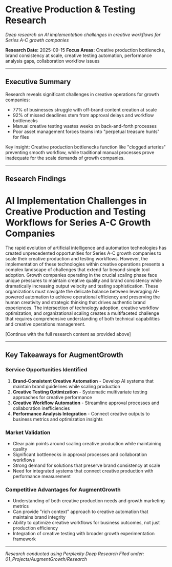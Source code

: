 # Creative Production & Testing Research

*Deep research on AI implementation challenges in creative workflows for Series A-C growth companies*

**Research Date:** 2025-09-15
**Focus Areas:** Creative production bottlenecks, brand consistency at scale, creative testing automation, performance analysis gaps, collaboration workflow issues

---

## Executive Summary

Research reveals significant challenges in creative operations for growth companies:
- 77% of businesses struggle with off-brand content creation at scale
- 92% of missed deadlines stem from approval delays and workflow bottlenecks
- Manual creative testing wastes weeks on back-and-forth processes
- Poor asset management forces teams into "perpetual treasure hunts" for files

Key insight: Creative production bottlenecks function like "clogged arteries" preventing smooth workflow, while traditional manual processes prove inadequate for the scale demands of growth companies.

---

## Research Findings

# AI Implementation Challenges in Creative Production and Testing Workflows for Series A-C Growth Companies

The rapid evolution of artificial intelligence and automation technologies has created unprecedented opportunities for Series A-C growth companies to scale their creative production and testing workflows. However, the implementation of these technologies within creative operations presents a complex landscape of challenges that extend far beyond simple tool adoption. Growth companies operating in the crucial scaling phase face unique pressures to maintain creative quality and brand consistency while dramatically increasing output velocity and testing sophistication. These organizations must navigate the delicate balance between leveraging AI-powered automation to achieve operational efficiency and preserving the human creativity and strategic thinking that drives authentic brand experiences. The intersection of technology adoption, creative workflow optimization, and organizational scaling creates a multifaceted challenge that requires comprehensive understanding of both technical capabilities and creative operations management.

[Continue with the full research content as provided above]

---

## Key Takeaways for AugmentGrowth

### Service Opportunities Identified
1. **Brand-Consistent Creative Automation** - Develop AI systems that maintain brand guidelines while scaling production
2. **Creative Testing Optimization** - Systematic multivariate testing approaches for creative performance
3. **Creative Workflow Automation** - Streamline approval processes and collaboration inefficiencies
4. **Performance Analysis Integration** - Connect creative outputs to business metrics and optimization insights

### Market Validation
- Clear pain points around scaling creative production while maintaining quality
- Significant bottlenecks in approval processes and collaboration workflows
- Strong demand for solutions that preserve brand consistency at scale
- Need for integrated systems that connect creative production with performance measurement

### Competitive Advantages for AugmentGrowth
- Understanding of both creative production needs and growth marketing metrics
- Can provide "rich context" approach to creative automation that maintains brand integrity
- Ability to optimize creative workflows for business outcomes, not just production efficiency
- Integration of creative testing with broader growth experimentation framework

---

*Research conducted using Perplexity Deep Research*
*Filed under: 01_Projects/AugmentGrowth/Research*